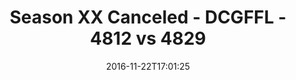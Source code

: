 ---
title: Season XX Canceled - DCGFFL - 4812 vs 4829
teams_score:
- team: 4812
  score:
- team: 4829
  score: 18
mvp: B. Cammas (Brown); A. Ross (Vegas)
game-ball: T. Tullius & B. Allen (Brown); M. Stroman (Vegas)
sportsperson: ''
season: 13
week:
date: '2016-11-22T17:01:25'
pageid: season-13-semifinals-super-bowl-november-20-2016-4812-vs-4829
---
